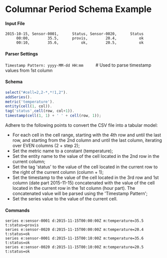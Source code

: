 # Columnar Period Schema Example

#### Input File

```csv
2015-10-15, Sensor-0001,      Status, Sensor-0020,      Status
     00:00,        35.5,      provis,        20.4,          ok
     00:10,        35.6,          ok,        20.5,          ok
```

#### Parser Settings

`Timestamp Pattern: yyyy-MM-dd HH:mm`          # Used to parse timestamp values from 1st column

#### Schema

```javascript
select("#cell=2,2-*,*!1,2").
addSeries().
metric('temperature').
entity(cell(1, col)).
tag('status',cell(row, col+1)).
timestamp(cell(1, 1) + ' ' + cell(row, 1));
```

Adhere to the following points to convert the CSV file into a tabular model:
- For each cell in the cell range, starting with the 4th row and until the last row, and starting from the 2nd column and until the last column, iterating over EVEN columns (2 + step 2);
- Set the metric name to a constant (temperature);
- Set the entity name to the value of the cell located in the 2nd row in the current column;
- Set the tag 'status' to the value of the cell located in the current row to the right of the current column (column + 1);
- Set the timestamp to the value of the cell located in the 3rd row and 1st column (date part 2015-11-15) concatenated with the value of the cell located in the current row in the 1st column (hour part). The concatenated value will be parsed using the 'Timestamp Pattern';
- Set the series value to the value of the current cell.

#### Commands

```ls
series e:sensor-0001 d:2015-11-15T00:00:00Z m:temperature=35.5 t:status=provis
series e:sensor-0020 d:2015-11-15T00:00:00Z m:temperature=20.4 t:status=ok
series e:sensor-0001 d:2015-11-15T00:10:00Z m:temperature=35.6 t:status=ok
series e:sensor-0020 d:2015-11-15T00:10:00Z m:temperature=20.5 t:status=ok
```
